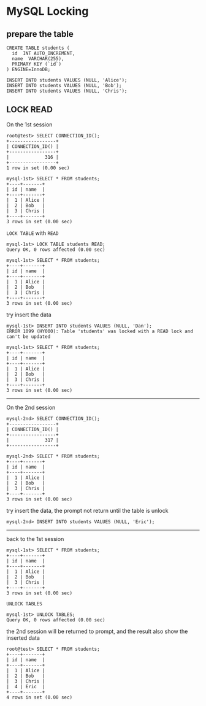 # MySQL Locking

## prepare the table

```mysql
CREATE TABLE students (
  id  INT AUTO_INCREMENT,
  name  VARCHAR(255),
  PRIMARY KEY (`id`)
) ENGINE=InnoDB;

INSERT INTO students VALUES (NULL, 'Alice');
INSERT INTO students VALUES (NULL, 'Bob');
INSERT INTO students VALUES (NULL, 'Chris');
```

## LOCK READ

On the 1st session

```mysql
root@test> SELECT CONNECTION_ID();
+-----------------+
| CONNECTION_ID() |
+-----------------+
|             316 |
+-----------------+
1 row in set (0.00 sec)

mysql-1st> SELECT * FROM students;
+----+-------+
| id | name  |
+----+-------+
|  1 | Alice |
|  2 | Bob   |
|  3 | Chris |
+----+-------+
3 rows in set (0.00 sec)
```

`LOCK TABLE` with `READ`

```mysql
mysql-1st> LOCK TABLE students READ;
Query OK, 0 rows affected (0.00 sec)
```

```mysql
mysql-1st> SELECT * FROM students;
+----+-------+
| id | name  |
+----+-------+
|  1 | Alice |
|  2 | Bob   |
|  3 | Chris |
+----+-------+
3 rows in set (0.00 sec)
```

try insert the data

```mysql
mysql-1st> INSERT INTO students VALUES (NULL, 'Dan');
ERROR 1099 (HY000): Table 'students' was locked with a READ lock and can't be updated
```

```mysql
mysql-1st> SELECT * FROM students;
+----+-------+
| id | name  |
+----+-------+
|  1 | Alice |
|  2 | Bob   |
|  3 | Chris |
+----+-------+
3 rows in set (0.00 sec)
```

---

On the 2nd session

```mysql
mysql-2nd> SELECT CONNECTION_ID();
+-----------------+
| CONNECTION_ID() |
+-----------------+
|             317 |
+-----------------+

mysql-2nd> SELECT * FROM students;
+----+-------+
| id | name  |
+----+-------+
|  1 | Alice |
|  2 | Bob   |
|  3 | Chris |
+----+-------+
3 rows in set (0.00 sec)
```

try insert the data, the prompt not return until the table is unlock

```mysql
mysql-2nd> INSERT INTO students VALUES (NULL, 'Eric');
```

---

back to the 1st session

```mysql
mysql-1st> SELECT * FROM students;
+----+-------+
| id | name  |
+----+-------+
|  1 | Alice |
|  2 | Bob   |
|  3 | Chris |
+----+-------+
3 rows in set (0.00 sec)
```

`UNLOCK TABLES`

```mysql
mysql-1st> UNLOCK TABLES;
Query OK, 0 rows affected (0.00 sec)
```

the 2nd session will be returned to prompt, and the result also show the inserted data

```mysql
root@test> SELECT * FROM students;
+----+-------+
| id | name  |
+----+-------+
|  1 | Alice |
|  2 | Bob   |
|  3 | Chris |
|  4 | Eric  |
+----+-------+
4 rows in set (0.00 sec)
```

